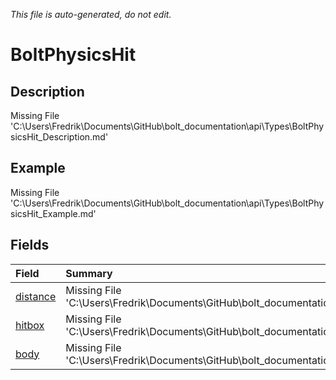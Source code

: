 *This file is auto-generated, do not edit.*

# BoltPhysicsHit
## Description
Missing File 'C:\Users\Fredrik\Documents\GitHub\bolt_documentation\api\Types\BoltPhysicsHit_Description.md'
## Example
Missing File 'C:\Users\Fredrik\Documents\GitHub\bolt_documentation\api\Types\BoltPhysicsHit_Example.md'
## Fields
| Field | Summary |
|:-----|:--------|
|[distance](BoltPhysicsHit/F/distance.md)|Missing File 'C:\Users\Fredrik\Documents\GitHub\bolt_documentation\api\Types\BoltPhysicsHit\F\distance_Summary.md'|
|[hitbox](BoltPhysicsHit/F/hitbox.md)|Missing File 'C:\Users\Fredrik\Documents\GitHub\bolt_documentation\api\Types\BoltPhysicsHit\F\hitbox_Summary.md'|
|[body](BoltPhysicsHit/F/body.md)|Missing File 'C:\Users\Fredrik\Documents\GitHub\bolt_documentation\api\Types\BoltPhysicsHit\F\body_Summary.md'|

